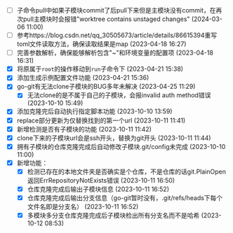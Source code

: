 - [ ] 子命令pull中如果子模块commit了后pull下来但是主模块没有commit，在再次pull主模块时会报错"worktree contains unstaged changes" (2024-03-06 11:00)
- [ ] 参考https://blog.csdn.net/qq_30505673/article/details/86615394重写toml文件读取方法，确保读取结果是map (2023-04-18 16:27)
- [ ] 完善参数解析，确保能够解析包含"~"和环境变量的配置项 (2023-04-18 16:31)
- [X] 将原属于`root`的操作移动到`run`子命令下 (2023-04-21 15:38)
- [X] 添加生成示例配置文件功能 (2023-04-21 15:36)
- [X] go-git有无法clone子模块的BUG多年未解决 (2023-04-25 11:29)
  - [X] 无法clone的是不属于自己的子模块，会报invalid auth method错误 (2023-10-10 15:49)
- [X] 添加克隆完后自动执行指定脚本功能 (2023-10-10 13:59)
- [X] replace部分更新为仅替换找到的第一个url (2023-10-11 11:41)
- [X] 新增检测是否有子模块的功能 (2023-10-11 11:42)
- [X] clone下来的子模块url会是ssh开头，替换为git开头 (2023-10-11 11:44)
- [X] 拥有子模块的仓库克隆完成后自动修改子模块.git/config未完成 (2023-10-10 11:00)
- [X] 新增功能：
  - [X] 检测已存在的本地文件夹是否确实是个仓库，不是仓库的话git.PlainOpen返回ErrRepositoryNotExists错误 (2023-10-11 16:50)
  - [X] 仓库克隆完成后输出子模块信息 (2023-10-11 16:52)
  - [X] 仓库克隆完成后输出分支信息（go-git暂时没有，.git/refs/heads下每个文件名即是分支名） (2023-10-11 16:52)
  - [X] 多模块多分支仓库克隆完成后子模块检出所有分支名而不是哈希 (2023-10-12 08:53)
